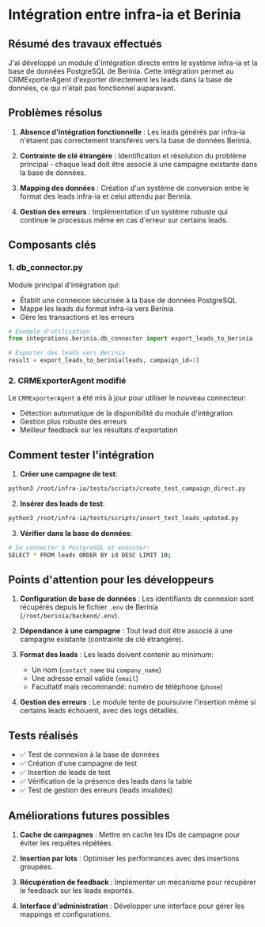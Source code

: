 # Intégration entre infra-ia et Berinia

## Résumé des travaux effectués

J'ai développé un module d'intégration directe entre le système infra-ia et la base de données PostgreSQL de Berinia. Cette intégration permet au CRMExporterAgent d'exporter directement les leads dans la base de données, ce qui n'était pas fonctionnel auparavant.

## Problèmes résolus

1. **Absence d'intégration fonctionnelle** : Les leads générés par infra-ia n'étaient pas correctement transférés vers la base de données Berinia.

2. **Contrainte de clé étrangère** : Identification et résolution du problème principal - chaque lead doit être associé à une campagne existante dans la base de données.

3. **Mapping des données** : Création d'un système de conversion entre le format des leads infra-ia et celui attendu par Berinia.

4. **Gestion des erreurs** : Implémentation d'un système robuste qui continue le processus même en cas d'erreur sur certains leads.

## Composants clés

### 1. db_connector.py

Module principal d'intégration qui:
- Établit une connexion sécurisée à la base de données PostgreSQL
- Mappe les leads du format infra-ia vers Berinia
- Gère les transactions et les erreurs

```python
# Exemple d'utilisation
from integrations.berinia.db_connector import export_leads_to_berinia

# Exporter des leads vers Berinia
result = export_leads_to_berinia(leads, campaign_id=1)
```

### 2. CRMExporterAgent modifié

Le `CRMExporterAgent` a été mis à jour pour utiliser le nouveau connecteur:
- Détection automatique de la disponibilité du module d'intégration
- Gestion plus robuste des erreurs
- Meilleur feedback sur les résultats d'exportation

## Comment tester l'intégration

1. **Créer une campagne de test**:
```bash
python3 /root/infra-ia/tests/scripts/create_test_campaign_direct.py
```

2. **Insérer des leads de test**:
```bash
python3 /root/infra-ia/tests/scripts/insert_test_leads_updated.py
```

3. **Vérifier dans la base de données**:
```bash
# Se connecter à PostgreSQL et exécuter:
SELECT * FROM leads ORDER BY id DESC LIMIT 10;
```

## Points d'attention pour les développeurs

1. **Configuration de base de données** : Les identifiants de connexion sont récupérés depuis le fichier `.env` de Berinia (`/root/berinia/backend/.env`).

2. **Dépendance à une campagne** : Tout lead doit être associé à une campagne existante (contrainte de clé étrangère).

3. **Format des leads** : Les leads doivent contenir au minimum:
   - Un nom (`contact_name` ou `company_name`)
   - Une adresse email valide (`email`)
   - Facultatif mais recommandé: numéro de téléphone (`phone`)

4. **Gestion des erreurs** : Le module tente de poursuivre l'insertion même si certains leads échouent, avec des logs détaillés.

## Tests réalisés

- ✅ Test de connexion à la base de données
- ✅ Création d'une campagne de test
- ✅ Insertion de leads de test
- ✅ Vérification de la présence des leads dans la table
- ✅ Test de gestion des erreurs (leads invalides)

## Améliorations futures possibles

1. **Cache de campagnes** : Mettre en cache les IDs de campagne pour éviter les requêtes répétées.

2. **Insertion par lots** : Optimiser les performances avec des insertions groupées.

3. **Récupération de feedback** : Implémenter un mécanisme pour récupérer le feedback sur les leads exportés.

4. **Interface d'administration** : Développer une interface pour gérer les mappings et configurations.
